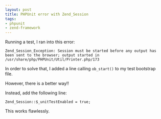 ```yaml
---
layout: post
title: PHPUnit error with Zend_Session
tags:
- phpunit
- zend-framework
---
```

Running a test, I ran into this error:
    
    Zend_Session_Exception: Session must be started before any output has been sent to the browser; output started in /usr/share/php/PHPUnit/Util/Printer.php/173

In order to solve that, I added a line calling `ob_start()` to my test bootstrap file.  

However, there is a better way!!  

Instead, add the following line:
    
```php?start_inline=1
Zend_Session::$_unitTestEnabled = true;
```

This works flawlessly.
